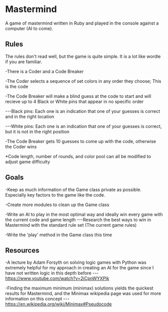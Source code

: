 # Mastermind
A game of mastermind written in Ruby and played in the console against a computer (AI to come).
## Rules
The rules don't read well, but the game is quite simple. It is a lot like wordle if you are familiar.

-There is a Coder and a Code Breaker

-The Coder selects a sequence of set colors in any order they choose; This is the code

-The Code Breaker will make a blind guess at the code to start and will recieve up to 4 Black or White pins that appear in no specific order

---Black pins: Each one is an indication that one of your guesses is correct and in the right location

---White pins: Each one is an indication that one of your guesses is correct, but it is not in the right position

-The Code Breaker gets 10 guesses to come up with the code, otherwise the Coder wins

*Code length, number of rounds, and color pool can all be modified to adjust game difficulty

## Goals
-Keep as much information of the Game class private as possible. Especially key factors to the game like the code.

-Create more modules to clean up the Game class

-Write an AI to play in the most optimal way and ideally win every game with the current code and game length
---Research the best ways to win in Mastermind with the standard rule set (The current game rules)

-Write the 'play' method in the Game class this time

## Resources
-A lecture by Adam Forsyth on solving logic games with Python was extremely helpful for my approach in creating an AI for the game since I have not written logic in this depth before
---https://www.youtube.com/watch?v=2iCpnWYXPik 

-Finding the maximum minimum (minimax) solutions yields the quickest results for Mastermind, and the Minimax wikipedia page was used for more information on this concept
---https://en.wikipedia.org/wiki/Minimax#Pseudocode